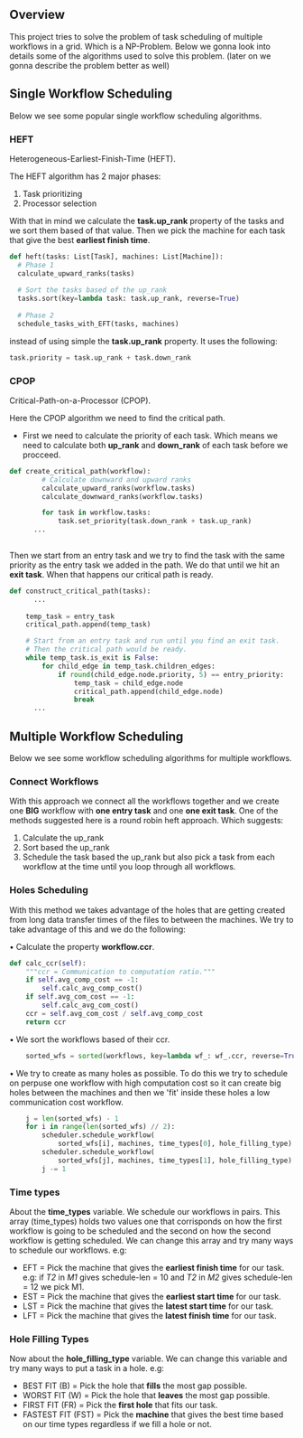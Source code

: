 ## Overview
This project tries to solve the problem of task scheduling of multiple workflows in a grid. Which is a NP-Problem.
Below we gonna look into details some of the algorithms used to solve this problem. (later on we gonna describe the problem better as well)

## Single Workflow Scheduling

Below we see some popular single workflow scheduling algorithms.

### HEFT
Heterogeneous-Earliest-Finish-Time (HEFT).

The HEFT algorithm has 2 major phases: 
1. Task prioritizing
2. Processor selection

With that in mind we calculate the **task.up_rank** property of the tasks and we sort them based of that value.
Then we pick the machine for each task that give the best **earliest finish time**.


```python
def heft(tasks: List[Task], machines: List[Machine]):
  # Phase 1
  calculate_upward_ranks(tasks)
  
  # Sort the tasks based of the up_rank
  tasks.sort(key=lambda task: task.up_rank, reverse=True)
  
  # Phase 2
  schedule_tasks_with_EFT(tasks, machines)
```
instead of using simple the **task.up_rank** property. It uses the following:
```python
task.priority = task.up_rank + task.down_rank
```
### CPOP
Critical-Path-on-a-Processor (CPOP).

Here the CPOP algorithm we need to find the critical path.

* First we need to calculate the priority of each task. Which means we need to 
calculate both **up_rank** and **down_rank** of each task before we procceed.
```python
def create_critical_path(workflow):
        # Calculate downward and upward ranks
        calculate_upward_ranks(workflow.tasks)
        calculate_downward_ranks(workflow.tasks)

        for task in workflow.tasks:
            task.set_priority(task.down_rank + task.up_rank)
      ...
      
```

Then we start from an entry task and we try to find the task with the same
priority as the entry task we added in the path. We do that until we hit an **exit task**. When
that happens our critical path is ready.

```python
def construct_critical_path(tasks):
      ...
      
    temp_task = entry_task
    critical_path.append(temp_task)

    # Start from an entry task and run until you find an exit task.
    # Then the critical path would be ready.
    while temp_task.is_exit is False:
        for child_edge in temp_task.children_edges:
            if round(child_edge.node.priority, 5) == entry_priority:
                temp_task = child_edge.node
                critical_path.append(child_edge.node)
                break
      ...
```

## Multiple Workflow Scheduling

Below we see some workflow scheduling algorithms for multiple workflows.

### Connect Workflows

With this approach we connect all the workflows together and we create one **BIG** workflow with **one entry task**
and one **one exit task**. One of the methods suggested here is a round robin heft approach. Which suggests:

1. Calculate the up_rank
2. Sort based the up_rank
3. Schedule the task based the up_rank but also pick a task from each workflow at the time until you loop through all workflows.

### Holes Scheduling

With this method we takes advantage of the holes that are getting created 
from long data transfer times of the files to between the machines. We try
to take advantage of this and we do the following:

• Calculate the property **workflow.ccr**.
```python
def calc_ccr(self):
    """ccr = Communication to computation ratio."""
    if self.avg_comp_cost == -1:
        self.calc_avg_comp_cost()
    if self.avg_com_cost == -1:
        self.calc_avg_com_cost()
    ccr = self.avg_com_cost / self.avg_comp_cost
    return ccr
```
• We sort the workflows based of their ccr.
```python
    sorted_wfs = sorted(workflows, key=lambda wf_: wf_.ccr, reverse=True)
```
• We try to create as many holes as possible. To do this we try to schedule on perpuse one workflow with high computation cost so it can 
create big holes between the machines and then we 'fit' inside these holes a low communication cost workflow.
```python
    j = len(sorted_wfs) - 1
    for i in range(len(sorted_wfs) // 2):
        scheduler.schedule_workflow(
            sorted_wfs[i], machines, time_types[0], hole_filling_type)
        scheduler.schedule_workflow(
            sorted_wfs[j], machines, time_types[1], hole_filling_type)
        j -= 1
```

### Time types
About the **time_types** variable. We schedule our workflows in pairs. This array (time_types) holds two values one that corrisponds on how the first workflow is going to be scheduled and the second on how the second workflow is getting scheduled. We can change this array and try many ways to schedule our workflows. e.g:


* EFT = Pick the machine that gives the **earliest finish time** for our task. e.g: if *T2* in *M1* gives schedule-len = 10 and *T2* in *M2* gives 
schedule-len = 12 we pick M1.
* EST = Pick the machine that gives the **earliest start time** for our task.
* LST = Pick the machine that gives the **latest start time** for our task.
* LFT = Pick the machine that gives the **latest finish time** for our task.

### Hole Filling Types
Now about the **hole_filling_type** variable. We can change this variable and try many ways to put a task in a hole. e.g:

* BEST FIT (B) = Pick the hole that **fills** the most gap possible.
* WORST FIT (W) = Pick the hole that **leaves** the most gap possible.
* FIRST FIT (FR) = Pick the **first hole** that fits our task.
* FASTEST FIT (FST) = Pick the **machine** that gives the best time based on our time types regardless if we fill a hole or not.


